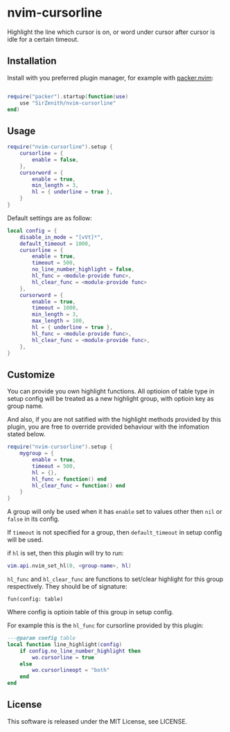 # nvim-cursorline

Highlight the line which cursor is on, or word under cursor after cursor is idle
for a certain timeout.

## Installation

Install with you preferred plugin manager, for example with
[packer.nvim](https://github.com/wbthomason/packer.nvim):

```lua

require("packer").startup(function(use)
    use "SirZenith/nvim-cursorline"
end)
```

## Usage

```lua
require("nvim-cursorline").setup {
    cursorline = {
        enable = false,
    },
    cursorword = {
        enable = true,
        min_length = 3,
        hl = { underline = true },
    }
}
```

Default settings are as follow:

```lua
local config = {
    disable_in_mode = "[vVt]*",
    default_timeout = 1000,
    cursorline = {
        enable = true,
        timeout = 500,
        no_line_number_highlight = false,
        hl_func = <module-provide func>,
        hl_clear_func = <module-provide func>
    },
    cursorword = {
        enable = true,
        timeout = 1000,
        min_length = 3,
        max_length = 100,
        hl = { underline = true },
        hl_func = <module-provide func>,
        hl_clear_func = <module-provide func>,
    },
}
```

## Customize

You can provide you own highlight functions. All optioion of table type in setup
config will be treated as a new highlight group, with optioin key as group name.

And also, if you are not satified with the highlight methods provided by this plugin,
you are free to override provided behaviour with the infomation stated below.

```lua
require("nvim-cursorline").setup {
    mygroup = {
        enable = true,
        timeout = 500,
        hl = {},
        hl_func = function() end
        hl_clear_func = function() end
    }
}
```

A group will only be used when it has `enable` set to values other then `nil` or
`false` in its config.

If `timeout` is not specified for a group, then `default_timeout` in setup config
will be used.

if `hl` is set, then this plugin will try to run:

```lua
vim.api.nvim_set_hl(0, <group-name>, hl)
```

`hl_func` and `hl_clear_func` are functions to set/clear highlight for this group
respectively. They should be of signature:

```
fun(config: table)
```

Where config is optioin table of this group in setup config.

For example this is the `hl_func` for cursorline provided by this plugin:

```lua
---@param config table
local function line_highlight(config)
    if config.no_line_number_highlight then
        wo.cursorline = true
    else
        wo.cursorlineopt = "both"
    end
end
```

## License

This software is released under the MIT License, see LICENSE.
